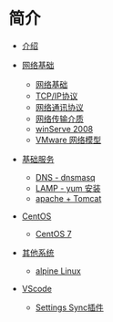 <!--
 * @Description:
 * @Author: 焦国峰
 * @Github: https://github.com/clement-jiao
 * @Date: 2019-08-13 15:07:12
 * @LastEditors: clement-jiao
 * @LastEditTime: 2019-08-15 20:34:58
 -->
# 简介

* [介绍](README.md)

* [网络基础](network/network.md)
  * [网络基础](network/1.Network-Basics.md)
  * [TCP/IP协议](network/2.TcpProts.md)
  * [网络通讯协议](network/3.CommProt.md)
  * [网络传输介质](network/4.NTM.md)
  * [winServe 2008](network/5.win2008.md)
  * [VMware 网络模型](network/6.VmwareNetAd.md)

* [基础服务](software/software.md)
  * [DNS - dnsmasq](software/dnsmasq.md)
  * [LAMP - yum 安装](software/lamp.md)
  * [apache + Tomcat](software/apacheTomcat.md)

* [CentOS](CentOS7/system.md)
  * [CentOS 7](CentOS7/sysInitialization.md)

* [其他系统](otherSys/otherSys.md)
  * [alpine Linux](otherSys/alpineLinux.md)

* [VScode](VScode/VScode.md)
  * [Settings Sync插件](VScode/settingSync.md)
